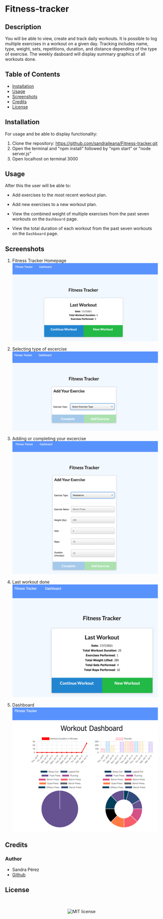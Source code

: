 # Fitness-tracker


## Description

You will be able to view, create and track daily workouts. It is possible to log multiple exercises in a workout on a given day. Tracking includes name, type, weight, sets, repetitions, duration, and distance depending of the type of exercise. The weekly dasboard will display summary graphics of all workouts done. 


## Table of Contents

* [Installation](#installation)
* [Usage](#usage)
* [Screenshots](#screenshots)
* [Credits](#credits)
* [License](#license)


## Installation

For usage and be able to display functionality:

1. Clone the repository: https://github.com/sandraileana/Fitness-tracker.git
2. Open the terminal and "npm install" followed by "npm start" or "node server.js"
3. Open localhost on terminal 3000

## Usage

After this the user will be able to:

  * Add exercises to the most recent workout plan.

  * Add new exercises to a new workout plan.

  * View the combined weight of multiple exercises from the past seven workouts on the `Dashboard` page.

  * View the total duration of each workout from the past seven workouts on the `Dashboard` page.


## Screenshots

1. Fitness Tracker Homepage
![Site](./Develop/public/assets/01-FitnessTracker.png)

2. Selecting type of excercise
![Site](/Develop/public/assets/02-SelectTypeOfExcercise.png)

3. Adding or completing your excercise
![Site](/Develop/public/assets/03-AddYourExcercise.png)

4. Last workout done
![Site](/Develop/public/assets/04-LastWorkout.png)

5. Dashboard
![Site](/Develop/public/assets/05-Dashboard.png)


## Credits

### Author

* Sandra Pérez
* [Github](https://github.com/sandraileana)


## License

</br>
<p align="center">
    <img align="center" src="https://img.shields.io/github/license/kqarlos/fitness-tracker?style=for-the-badge" alt="MIT license" />
</p>